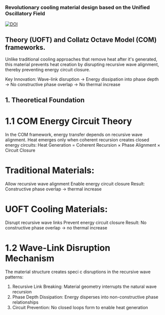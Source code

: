 ### Revolutionary cooling material design based on the Unified Oscillatory Field

[![DOI](https://zenodo.org/badge/DOI/10.5281/zenodo.16572305.svg)](https://doi.org/10.5281/zenodo.16572305)

## Theory (UOFT) and Collatz Octave Model (COM) frameworks.

Unlike traditional cooling approaches that remove heat after it's generated, this material prevents heat creation by disrupting recursive wave
alignment, thereby preventing energy circuit closure.

Key Innovation: Wave-link disruption → Energy dissipation into phase depth → No constructive phase
overlap → No thermal increase

## 1. Theoretical Foundation
# 1.1 COM Energy Circuit Theory
In the COM framework, energy transfer depends on recursive wave alignment. Heat emerges only when
coherent recursion creates closed energy circuits:
Heat Generation = Coherent Recursion × Phase Alignment × Circuit Closure

# Traditional Materials:
Allow recursive wave alignment
Enable energy circuit closure
Result: Constructive phase overlap → thermal increase

# UOFT Cooling Materials:
Disrupt recursive wave links
Prevent energy circuit closure
Result: No constructive phase overlap → no thermal increase

# 1.2 Wave-Link Disruption Mechanism
The material structure creates speci c disruptions in the recursive wave patterns:
1. Recursive Link Breaking: Material geometry interrupts the natural wave recursion
2. Phase Depth Dissipation: Energy disperses into non-constructive phase relationships
3. Circuit Prevention: No closed loops form to enable heat generation
